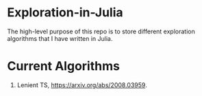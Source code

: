 # Exploration-in-Julia
The high-level purpose of this repo is to store different exploration algorithms that I have written in Julia.

# Current Algorithms
1. Lenient TS, https://arxiv.org/abs/2008.03959.
